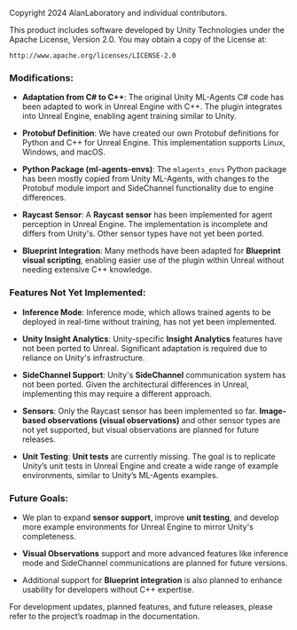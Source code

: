Copyright 2024 AlanLaboratory and individual contributors.

This product includes software developed by Unity Technologies under the Apache License, Version 2.0. You may obtain
a copy of the License at:

    http://www.apache.org/licenses/LICENSE-2.0

### Modifications:

- **Adaptation from C# to C++**: The original Unity ML-Agents C# code has been adapted to work in Unreal Engine with C++.
  The plugin integrates into Unreal Engine, enabling agent training similar to Unity.

- **Protobuf Definition**: We have created our own Protobuf definitions for Python and C++ for Unreal Engine. This
  implementation supports Linux, Windows, and macOS.

- **Python Package (ml-agents-envs)**: The `mlagents_envs` Python package has been mostly copied from Unity ML-Agents,
  with changes to the Protobuf module import and SideChannel functionality due to engine differences.

- **Raycast Sensor**: A **Raycast sensor** has been implemented for agent perception in Unreal Engine. The implementation
  is incomplete and differs from Unity's. Other sensor types have not yet been ported.

- **Blueprint Integration**: Many methods have been adapted for **Blueprint visual scripting**, enabling easier use of
  the plugin within Unreal without needing extensive C++ knowledge.

### Features Not Yet Implemented:

- **Inference Mode**: Inference mode, which allows trained agents to be deployed in real-time without training, has not
  yet been implemented.

- **Unity Insight Analytics**: Unity-specific **Insight Analytics** features have not been ported to Unreal. Significant
  adaptation is required due to reliance on Unity's infrastructure.

- **SideChannel Support**: Unity's **SideChannel** communication system has not been ported. Given the architectural
  differences in Unreal, implementing this may require a different approach.

- **Sensors**: Only the Raycast sensor has been implemented so far. **Image-based observations (visual observations)**
  and other sensor types are not yet supported, but visual observations are planned for future releases.

- **Unit Testing**: **Unit tests** are currently missing. The goal is to replicate Unity’s unit tests in Unreal Engine
  and create a wide range of example environments, similar to Unity’s ML-Agents examples.

### Future Goals:

- We plan to expand **sensor support**, improve **unit testing**, and develop more example environments for Unreal
  Engine to mirror Unity's completeness.

- **Visual Observations** support and more advanced features like inference mode and SideChannel communications are planned
  for future versions.

- Additional support for **Blueprint integration** is also planned to enhance usability for developers without C++ expertise.

For development updates, planned features, and future releases, please refer to the project’s roadmap in the documentation.
